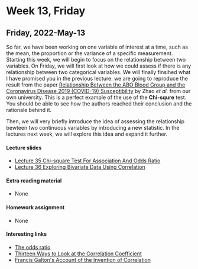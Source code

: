 # Week 13, Friday


## Friday, 2022-May-13
So far, we have been working on one variable of interest at a time, such as the mean, the proportion or the variance of a specific measurement. Starting this week, we will begin to focus on the relationship between two variables. On Friday, we will first look at how we could assess if there is any relationship between two categorical variables. We will finally finsihed what I have promised you in the previous lecture: we are going to reproduce the result from the paper [Relationship Between the ABO Blood Group and the Coronavirus Disease 2019 (COVID-19) Susceptibility](https://pubmed.ncbi.nlm.nih.gov/32750119/) by Zhao _et al._ from our own university. This is a perfect example of the use of the __Chi-squre__ test. You should be able to see how the authors reached their conclusion and the rationale behind it.

Then, we will very briefly introduce the idea of assessing the relationship bewteen two continuous variables by introducing a new statistic. In the lectures next week, we will explore this idea and expand it further.

#### Lecture slides
- [Lecture 35 Chi-square Test For Association And Odds Ratio](/lecture_slides/Lecture_35_Chi-square_Test_For_Association_And_Odds_Ratio_handout.pdf)
- [Lecture 36 Exploring Bivariate Data Using Correlation](/lecture_slides/Lecture_36_Exploring_Bivariate_Data_Using_Correlation_handout.pdf)

#### Extra reading material
- None

#### Homework assignment
- None

#### Interesting links
- [The odds ratio](https://www.bmj.com/content/320/7247/1468.1)
- [Thirteen Ways to Look at the Correlation Coefficient](https://www.stat.berkeley.edu/~rabbee/correlation.pdf)
- [Francis Galton's Account of the Invention of Correlation](https://projecteuclid.org/journals/statistical-science/volume-4/issue-2/Francis-Galtons-Account-of-the-Invention-of-Correlation/10.1214/ss/1177012580.full)

